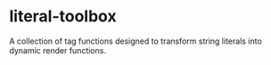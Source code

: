 # literal-toolbox
A collection of tag functions designed to transform string literals into dynamic render functions.
